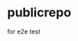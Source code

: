 # publicrepo
for e2e test

































































































































































































































































































































































































































































































































































































































































































































































































































































































































































































































































































































































































































































































































































































































































































































































































































































































































































































































































































































































































